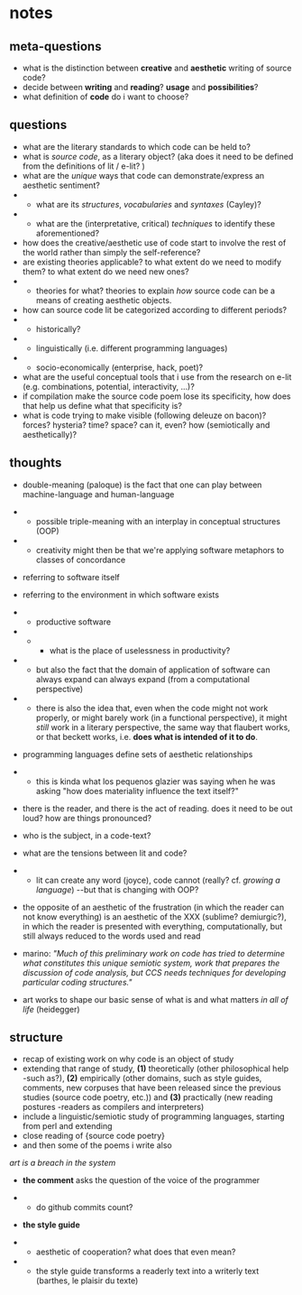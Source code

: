 # notes

## meta-questions
- what is the distinction between **creative** and **aesthetic** writing of source code?
- decide between **writing** and **reading**? **usage** and **possibilities**?
- what definition of **code** do i want to choose?

## questions

- what are the literary standards to which code can be held to?
- what is *source code*, as a literary object? (aka does it need to be defined from the definitions of lit / e-lit? )
- what are the *unique* ways that code can demonstrate/express an aesthetic sentiment?
- - what are its *structures*, *vocabularies* and *syntaxes* (Cayley)?
- - what are the (interpretative, critical) *techniques* to identify these aforementioned?
- how does the creative/aesthetic use of code start to involve the rest of the world rather than simply the self-reference?
- are existing theories applicable? to what extent do we need to modify them? to what extent do we need new ones?
- - theories for what? theories to explain *how* source code can be a means of creating aesthetic objects.
- how can source code lit be categorized according to different periods?
- - historically?
- - linguistically (i.e. different programming languages)
- - socio-economically (enterprise, hack, poet)?
- what are the useful conceptual tools that i use from the research on e-lit (e.g. combinations, potential, interactivity, ...)?
- if compilation make the source code poem lose its specificity, how does that help us define what that specificity is?
- what is code trying to make visible (following deleuze on bacon)? forces? hysteria? time? space? can it, even? how (semiotically and aesthetically)?

## thoughts

- double-meaning (paloque) is the fact that one can play between machine-language and human-language
- - possible triple-meaning with an interplay in conceptual structures (OOP)
- - creativity might then be that we're applying software metaphors to classes of concordance
- referring to software itself
- referring to the environment in which software exists
- - productive software
- - - what is the place of uselessness in productivity?
- - but also the fact that the domain of application of software can always expand can always expand (from a computational perspective)
- - there is also the idea that, even when the code might not work properly, or might barely work (in a functional perspective), it might *still* work in a literary perspective, the same way that flaubert works, or that beckett works, i.e. **does what is intended of it to do**.

- programming languages define sets of aesthetic relationships
- - this is kinda what los pequenos glazier was saying when he was asking "how does materiality influence the text itself?"

- there is the reader, and there is the act of reading. does it need to be out loud? how are things pronounced?
- who is the subject, in a code-text?
- what are the tensions between lit and code?
- - lit can create any word (joyce), code cannot (really? cf. *growing a language*) --but that is changing with OOP?

- the opposite of an aesthetic of the frustration (in which the reader can not know everything) is an aesthetic of the XXX (sublime? demiurgic?), in which the reader is presented with everything, computationally, but still always reduced to the words used and read


- marino: *"Much of this preliminary work on code has tried to determine what constitutes this unique semiotic system, work that prepares the discussion of code analysis, but CCS needs techniques for developing particular coding structures."*

- art works to shape our basic sense of what is and what matters *in all of life* (heidegger)


## structure

- recap of existing work on why code is an object of study
- extending that range of study,  **(1)** theoretically (other philosophical help -such as?), **(2)** empirically (other domains, such as style guides, comments, new corpuses that have been released since the previous studies (source code poetry, etc.)) and **(3)** practically (new reading postures -readers as compilers and interpreters)
- include a linguistic/semiotic study of programming languages, starting from perl and extending
- close reading of {source code poetry}
- and then some of the poems i write also

*art is a breach in the system*

- **the comment** asks the question of the voice of the programmer
- - do github commits count?

- **the style guide**
- - aesthetic of cooperation? what does that even mean?
- - the style guide transforms a readerly text into a writerly text (barthes, le plaisir du texte)
